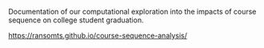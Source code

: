 Documentation of our computational exploration into the impacts of course sequence on college student graduation.

https://ransomts.github.io/course-sequence-analysis/
